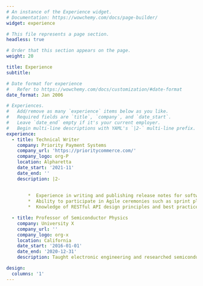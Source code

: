 ```yaml
---
# An instance of the Experience widget.
# Documentation: https://wowchemy.com/docs/page-builder/
widget: experience

# This file represents a page section.
headless: true

# Order that this section appears on the page.
weight: 20

title: Experience
subtitle:

# Date format for experience
#   Refer to https://wowchemy.com/docs/customization/#date-format
date_format: Jan 2006

# Experiences.
#   Add/remove as many `experience` items below as you like.
#   Required fields are `title`, `company`, and `date_start`.
#   Leave `date_end` empty if it's your current employer.
#   Begin multi-line descriptions with YAML's `|2-` multi-line prefix.
experience:
  - title: Technical Writer 
    company: Priority Payment Systems
    company_url: 'https://prioritycommerce.com/'
    company_logo: org-P
    location: Alpharetta
    date_start: '2021-11'
    date_end: ''
    description: |2-
        
        
        *  Experience in writing and publishing release notes for software or hardware products
        *  Ability to participate in Agile ceremonies such as sprint planning, daily stand-ups, sprint retrospectives, and demos
        *  Knowledge of RESTful API design principles and best practices

  - title: Professor of Semiconductor Physics
    company: University X
    company_url: ''
    company_logo: org-x
    location: California
    date_start: '2016-01-01'
    date_end: '2020-12-31'
    description: Taught electronic engineering and researched semiconductor physics.

design:
  columns: '1'
---
```

